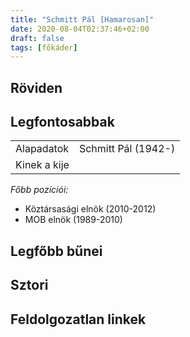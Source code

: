 ```yaml
---
title: "Schmitt Pál [Hamarosan]"
date: 2020-08-04T02:37:46+02:00
draft: false
tags: [főkáder]
---
```


## Röviden



## Legfontosabbak

|                           |                                                                    |
| :---                      | :----                                                              |
| Alapadatok                | Schmitt Pál (1942-)                                                |
| Kinek a kije              |                                                                    |

*Főbb pozíciói:*

- Köztársasági elnök (2010-2012)
- MOB elnök (1989-2010)

## Legfőbb bűnei



## Sztori

## Feldolgozatlan linkek
